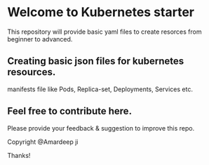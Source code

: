 # Welcome to Kubernetes starter

This repository will provide basic yaml files to create resorces from beginner to advanced.

## Creating basic json files for kubernetes resources.

manifests file like Pods, Replica-set, Deployments, Services etc.

## Feel free to contribute here.

Please provide your feedback & suggestion to improve this repo.

Copyright @Amardeep ji

Thanks!
